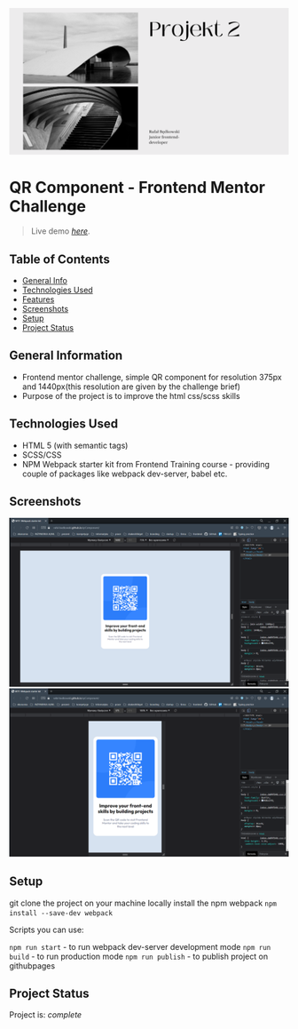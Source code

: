 ![cover](src/assets/img/RafaL.png)

# QR Component - Frontend Mentor Challenge
> Live demo [_here_](https://rafal-bedkowski.github.io/qrComponent/).

## Table of Contents
* [General Info](#general-information)
* [Technologies Used](#technologies-used)
* [Features](#features)
* [Screenshots](#screenshots)
* [Setup](#setup)
* [Project Status](#project-status)

## General Information
- Frontend mentor challenge, simple QR component for resolution 375px and 1440px(this resolution are given by the challenge brief)
- Purpose of the project is to improve the html css/scss skills

## Technologies Used
- HTML 5 (with semantic tags)
- SCSS/CSS
- NPM Webpack starter kit from Frontend Training course - providing couple of packages like webpack dev-server, babel etc.  


## Screenshots
![Example screenshot](src/assets/img/1440res_screenshot.png)
![Example screenshot](src/assets/img/375res_screenshot.png)



## Setup

git clone the project on your machine
locally install the npm webpack `npm install --save-dev webpack`

Scripts you can use:

`npm run start` - to run webpack dev-server development mode
`npm run build` - to run production mode
`npm run publish` - to publish project on githubpages


## Project Status
Project is: _complete_ 





